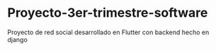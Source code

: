 # Proyecto-3er-trimestre-software
Proyecto de red social desarrollado en Flutter con backend hecho en django 
